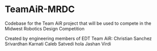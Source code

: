 # TeamAiR-MRDC
Codebase for the Team AiR project that will be used to compete in the Midwest Robotics Design Competition


Created by engineering members of EDT Team AiR:
Christian Sanchez
Srivardhan Karnati
Caleb Satvedi
hola
Jashan Virdi
